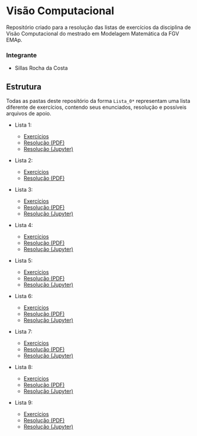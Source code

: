 # Visão Computacional

Repositório criado para a resolução das listas de exercícios da disciplina de Visão Computacional do mestrado em Modelagem Matemática da FGV EMAp.

### Integrante

- Sillas Rocha da Costa

## Estrutura

Todas as pastas deste repositório da forma `Lista_0*` representam uma lista diferente de exercícios, contendo seus enunciados, resolução e possíveis arquivos de apoio.

- Lista 1:
    - [Exercícios](./Lista_01/Visão_Computacional___Lista_1.pdf)
    - [Resolução (PDF)](./Lista_01/Lista_01_Sillas.pdf)
    - [Resolução (Jupyter)](./Lista_01/Lista_01_Sillas.ipynb)

- Lista 2:
    - [Exercícios](./Lista_02/Visão_Computacional___Lista_2.pdf)
    - [Resolução (PDF)](./Lista_02/Lista_02_Sillas.pdf)

- Lista 3:
    - [Exercícios](./Lista_03/Visão_Computacional___Lista_3.pdf)
    - [Resolução (PDF)](./Lista_03/Lista_03_Sillas.pdf)
    - [Resolução (Jupyter)](./Lista_03/Lista_03_Sillas.ipynb)

- Lista 4:
    - [Exercícios](./Lista_04/Visão_Computacional___Lista_4.pdf)
    - [Resolução (PDF)](./Lista_04/Lista_04_Sillas.pdf)
    - [Resolução (Jupyter)](./Lista_04/Lista_04_Sillas.ipynb)

- Lista 5:
    - [Exercícios](./Lista_05/Visão_Computacional___Lista_5.pdf)
    - [Resolução (PDF)](./Lista_05/Lista_05_Sillas.pdf)
    - [Resolução (Jupyter)](./Lista_05/Lista_05_Sillas.ipynb)

- Lista 6:
    - [Exercícios](./Lista_06/Visão_Computacional___Lista_6.pdf)
    - [Resolução (PDF)](./Lista_06/Lista_06_Sillas.pdf)
    - [Resolução (Jupyter)](./Lista_06/Lista_06_Sillas.ipynb)

- Lista 7:
    - [Exercícios](./Lista_07/Visão_Computacional___Lista_7.pdf)
    - [Resolução (PDF)](./Lista_07/Lista_07_Sillas.pdf)
    - [Resolução (Jupyter)](./Lista_07/Lista_07_Sillas.ipynb)

- Lista 8:
    - [Exercícios](./Lista_08/Visão_Computacional___Lista_8.pdf)
    - [Resolução (PDF)](./Lista_08/Lista_08_Sillas.pdf)
    - [Resolução (Jupyter)](./Lista_08/Lista_08_Sillas.ipynb)

- Lista 9:
    - [Exercícios](./Lista_09/Visão_Computacional___Lista_9.pdf)
    - [Resolução (PDF)](./Lista_09/Lista_09_Sillas.pdf)
    - [Resolução (Jupyter)](./Lista_09/Lista_09_Sillas.ipynb)
    
